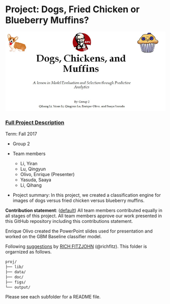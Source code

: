 # Project: Dogs, Fried Chicken or Blueberry Muffins?
![image](figs/Title.jpg)

### [Full Project Description](doc/project3_desc.md)

Term: Fall 2017

+ Group 2
+ Team members
	+ Li, Yiran
	+ Lu, Qingyun
	+ Olivo, Enrique (Presenter)
	+ Yasuda, Saaya
	+ Li, Qihang

+ Project summary: In this project, we created a classification engine for images of dogs versus fried chicken versus blueberry muffins. 
	
**Contribution statement**: ([default](doc/a_note_on_contributions.md)) All team members contributed equally in all stages of this project. All team members approve our work presented in this GitHub repository including this contributions statement. 

Enrique Olivo created the PowerPoint slides used for presentation and worked on the GBM Baseline classifier model.

Following [suggestions](http://nicercode.github.io/blog/2013-04-05-projects/) by [RICH FITZJOHN](http://nicercode.github.io/about/#Team) (@richfitz). This folder is orgarnized as follows.

```
proj/
├── lib/
├── data/
├── doc/
├── figs/
└── output/
```

Please see each subfolder for a README file.
